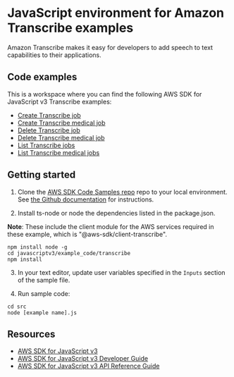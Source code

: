 # JavaScript environment for Amazon Transcribe examples
Amazon Transcribe makes it easy for developers to add speech to text capabilities to their applications.

## Code examples
This is a workspace where you can find the following AWS SDK for JavaScript v3 Transcribe examples:
- [Create Transcribe job](src/transcribe_create_job.js)
- [Create Transcribe medical job](src/transcribe_create_medical_job.js)
- [Delete Transcribe job](src/transcribe_delete_job.js)
- [Delete Transcribe medical job](src/transcribe_delete_medical_job.js)
- [List Transcribe jobs](src/transcribe_list_jobs.js)
- [List Transcribe medical jobs](src/transcribe_list_medical_jobs.js)


## Getting started

1. Clone the [AWS SDK Code Samples repo](https://github.com/awsdocs/aws-doc-sdk-examples) repo to your local environment. See [the Github documentation](https://docs.github.com/en/github/creating-cloning-and-archiving-repositories/cloning-a-repository) for instructions.

2. Install ts-node or node the dependencies listed in the package.json.

**Note**: These include the client module for the AWS services required in these example, 
which is "@aws-sdk/client-transcribe".
```
npm install node -g 
cd javascriptv3/example_code/transcribe
npm install
```
3. In your text editor, update user variables specified in the ```Inputs``` section of the sample file.

4. Run sample code:
```
cd src
node [example name].js
```
## Resources
- [AWS SDK for JavaScript v3](https://github.com/aws/aws-sdk-js-v3) 
- [AWS SDK for JavaScript v3 Developer Guide](https://docs.aws.amazon.com/sdk-for-javascript/v3/developer-guide/sqs-examples.html) 
- [AWS SDK for JavaScript v3 API Reference Guide](https://docs.aws.amazon.com/AWSJavaScriptSDK/v3/latest/clients/client-transcribe/index.html) 
